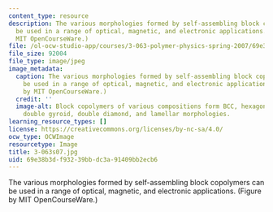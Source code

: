 ```yaml
---
content_type: resource
description: The various morphologies formed by self-assembling block copolymers can
  be used in a range of optical, magnetic, and electronic applications. (Figure by
  MIT OpenCourseWare.)
file: /ol-ocw-studio-app/courses/3-063-polymer-physics-spring-2007/69e38b3df93239bbdc3a91409bb2ecb6_3-063s07.jpg
file_size: 92004
file_type: image/jpeg
image_metadata:
  caption: The various morphologies formed by self-assembling block copolymers can
    be used in a range of optical, magnetic, and electronic applications. (Figure
    by MIT OpenCourseWare.)
  credit: ''
  image-alt: Block copolymers of various compositions form BCC, hexagonal cylindrical,
    double gyroid, double diamond, and lamellar morphologies.
learning_resource_types: []
license: https://creativecommons.org/licenses/by-nc-sa/4.0/
ocw_type: OCWImage
resourcetype: Image
title: 3-063s07.jpg
uid: 69e38b3d-f932-39bb-dc3a-91409bb2ecb6
---
```

The various morphologies formed by self-assembling block copolymers can be used in a range of optical, magnetic, and electronic applications. (Figure by MIT OpenCourseWare.)